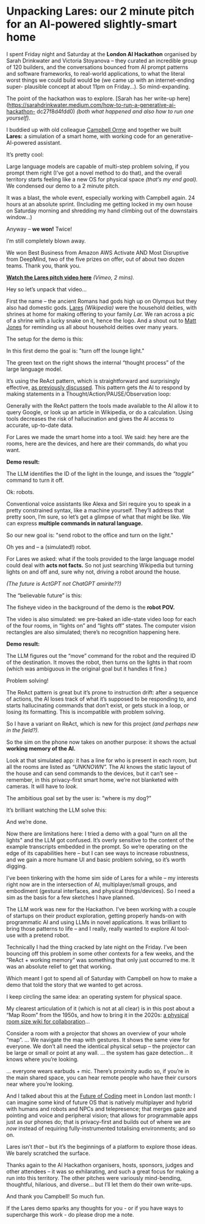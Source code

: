 # Unpacking Lares: our 2 minute pitch for an AI-powered slightly-smart home

I spent Friday night and Saturday at the **London AI Hackathon** organised by
Sarah Drinkwater and Victoria Stoyanova – they curated an incredible group of
120 builders, and the conversations bounced from AI prompt patterns and
software frameworks, to real-world applications, to what the literal worst
things we could build would be (we came up with an internet-ending super-
plausible concept at about 11pm on Friday…). So mind-expanding.

The point of the hackathon was to explore. [Sarah has her write-up
here](https://sarahdrinkwater.medium.com/how-to-run-a-generative-ai-hackathon-
dc27f8d4fdd0) _(both what happened and also how to run one yourself)._

I buddied up with old colleague [Campbell Orme](https://www.ineedmydevice.com)
and together we built **Lares:** a simulation of a smart home, with working
code for an generative-AI-powered assistant.

It’s pretty cool:

Large language models are capable of multi-step problem solving, if you prompt
them right (I’ve got a novel method to do that), and the overall territory
starts feeling like a new OS for physical space _(that’s my end goal)._ We
condensed our demo to a 2 minute pitch.

It was a blast, the whole event, especially working with Campbell again. 24
hours at an absolute sprint. (Including me getting locked in my own house on
Saturday morning and shredding my hand climbing out of the downstairs window…)

Anyway – **we won!** Twice!

I’m still completely blown away.

We won Best Business from Amazon AWS Activate AND Most Disruptive from
DeepMind, two of the five prizes on offer, out of about two dozen teams. Thank
you, thank you.

**[Watch the Lares pitch video here](https://vimeo.com/820486088)** _(Vimeo, 2
mins)._

Hey so let’s unpack that video…

First the name – the ancient Romans had gods high up on Olympus but they also
had domestic gods. [Lares](https://en.wikipedia.org/wiki/Lares) _(Wikipedia)_
were the household deities, with shrines at home for making offering to your
family _Lar._ We ran across a pic of a shrine with a lucky snake on it, hence
the logo. And a shout out to [Matt Jones](https://petafloptimism.com) for
reminding us all about household deities over many years.

The setup for the demo is this:

In this first demo the goal is: "turn off the lounge light."

The green text on the right shows the internal “thought process” of the large
language model.

It’s using the ReAct pattern, which is straightforward and surprisingly
effective, [as previously discussed](/home/2023/03/16/singularity). This
pattern gets the AI to respond by making statements in a
Thought/Action/PAUSE/Observation loop:

Generally with the ReAct pattern the tools made available to the AI allow it
to query Google, or look up an article in Wikipedia, or do a calculation.
Using tools decreases the risk of hallucination and gives the AI access to
accurate, up-to-date data.

For Lares we made the smart home into a tool. We said: hey here are the rooms,
here are the devices, and here are their commands, do what you want.

**Demo result:**

The LLM identifies the ID of the light in the lounge, and issues the
_“toggle”_ command to turn it off.

Ok: robots.

Conventional voice assistants like Alexa and Siri require you to speak in a
pretty constrained syntax, like a machine yourself. They’ll address that
pretty soon, I’m sure, so let’s get a glimpse of what that might be like. We
can express **multiple commands in natural language.**

So our new goal is: "send robot to the office and turn on the light."

Oh yes and – a (simulated!) robot.

For Lares we asked: what if the tools provided to the large language model
could deal with **acts not facts.** So not just searching Wikipedia but
turning lights on and off and, sure why not, driving a robot around the house.

_(The future is ActGPT not ChatGPT amirite??)_

The “believable future” is this:

The fisheye video in the background of the demo is the **robot POV.**

The video is also simulated: we pre-baked an idle-state video loop for each of
the four rooms, in “lights on” and “lights off” states. The computer vision
rectangles are also simulated; there’s no recognition happening here.

**Demo result:**

The LLM figures out the “move” command for the robot and the required ID of
the destination. It moves the robot, then turns on the lights in that room
(which was ambiguous in the original goal but it handles it fine.)

Problem solving!

The ReAct pattern is great but it’s prone to instruction drift: after a
sequence of actions, the AI loses track of what it’s supposed to be responding
to, and starts hallucinating commands that don’t exist, or gets stuck in a
loop, or losing its formatting. This is incompatible with problem solving.

So I have a variant on ReAct, which is new for this project _(and perhaps new
in the field?)._

So the sim on the phone now takes on another purpose: it shows the actual
**working memory of the AI.**

Look at that simulated app: it has a line for who is present in each room, but
all the rooms are listed as _“UNKNOWN”._ The AI knows the static layout of the
house and can send commands to the devices, but it can’t see – remember, in
this privacy-first smart home, we’re not blanketed with cameras. It will have
to _look._

The ambitious goal set by the user is: "where is my dog?"

It’s brilliant watching the LLM solve this:

And we’re done.

Now there are limitations here: I tried a demo with a goal "turn on all the
lights" and the LLM got confused. It’s overly sensitive to the content of the
example transcripts embedded in the prompt. So we’re operating on the edge of
its capabilities here – but I can see ways to increase robustness, and we gain
a more humane UI and basic problem solving, so it’s worth digging.

I’ve been tinkering with the home sim side of Lares for a while – my interests
right now are in the intersection of AI, multiplayer/small groups, and
embodiment (gestural interfaces, and physical things/devices). So I need a sim
as the basis for a few sketches I have planned.

The LLM work was new for the Hackathon. I’ve been working with a couple of
startups on their product exploration, getting properly hands-on with
programmatic AI and using LLMs in novel applications. It was brilliant to
bring those patterns to life – and I really, really wanted to explore AI tool-
use with a pretend robot.

Technically I had the thing cracked by late night on the Friday. I’ve been
bouncing off this problem in some other contexts for a few weeks, and the
“ReAct + working memory” was something that only just occurred to me. It was
an absolute relief to get that working.

Which meant I got to spend all of Saturday with Campbell on how to make a demo
that told the story that we wanted to get across.

I keep circling the same idea: an operating system for physical space.

My clearest articulation of it (which is not at all clear) is in this post
about a “Map Room” from the 1950s, and how to bring it in the 2020s: [a
physical room size wiki for collaboration](/home/2023/01/20/map_room)…

Consider a room with a projector that shows an overview of your whole “map”. …
We navigate the map with gestures. It shows the same view for everyone. We
don’t all need the identical physical setup – the projector can be large or
small or point at any wall. … the system has gaze detection… it knows where
you’re looking.

… everyone wears earbuds + mic. There’s proximity audio so, if you’re in the
main shared space, you can hear remote people who have their cursors near
where you’re looking.

And I talked about this at the [Future of Coding](https://futureofcoding.org)
meet in London last month: I can imagine some kind of future OS that is
natively multiplayer and hybrid with humans and robots and NPCs and
telepresence; that merges gaze and pointing and voice and peripheral vision;
that allows for programmable apps just as our phones do; that is privacy-first
and builds out of where we are _now_ instead of requiring fully-instrumented
totalising environments; and so on.

Lares isn’t _that_ – but it’s the beginnings of a platform to explore those
ideas. We barely scratched the surface.

Thanks again to the AI Hackathon organisers, hosts, sponsors, judges and other
attendees – it was so exhilarating, and such a great focus for making a run
into this territory. The other pitches were variously mind-bending,
thoughtful, hilarious, and diverse… but I’ll let them do their own write-ups.

And thank you Campbell! So much fun.

If the Lares demo sparks any thoughts for you - or if you have ways to
supercharge this work - do please drop me a note.
